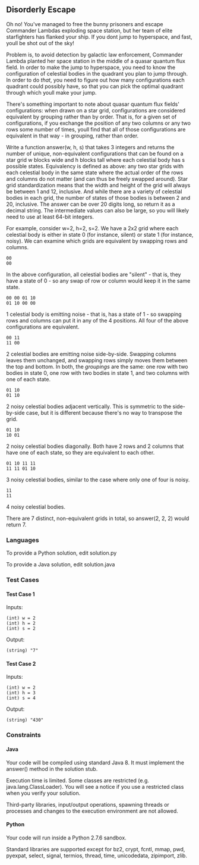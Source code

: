 ## Disorderly Escape

Oh no! You've managed to free the bunny prisoners and escape Commander Lambdas exploding space station, but her team of elite starfighters has flanked your ship. If you dont jump to hyperspace, and fast, youll be shot out of the sky!

Problem is, to avoid detection by galactic law enforcement, Commander Lambda planted her space station in the middle of a quasar quantum flux field. In order to make the jump to hyperspace, you need to know the configuration of celestial bodies in the quadrant you plan to jump through. In order to do *that*, you need to figure out how many configurations each quadrant could possibly have, so that you can pick the optimal quadrant through which youll make your jump. 

There's something important to note about quasar quantum flux fields' configurations: when drawn on a star grid, configurations are considered equivalent by grouping rather than by order. That is, for a given set of configurations, if you exchange the position of any two columns or any two rows some number of times, youll find that all of those configurations are equivalent in that way - in grouping, rather than order.

Write a function answer(w, h, s) that takes 3 integers and returns the number of unique, non-equivalent configurations that can be found on a star grid w blocks wide and h blocks tall where each celestial body has s possible states. Equivalency is defined as above: any two star grids with each celestial body in the same state where the actual order of the rows and columns do not matter (and can thus be freely swapped around). Star grid standardization means that the width and height of the grid will always be between 1 and 12, inclusive. And while there are a variety of celestial bodies in each grid, the number of states of those bodies is between 2 and 20, inclusive. The answer can be over 20 digits long, so return it as a decimal string.  The intermediate values can also be large, so you will likely need to use at least 64-bit integers.

For example, consider w=2, h=2, s=2. We have a 2x2 grid where each celestial body is either in state 0 (for instance, silent) or state 1 (for instance, noisy).  We can examine which grids are equivalent by swapping rows and columns.

```
00
00
```
In the above configuration, all celestial bodies are "silent" - that is, they have a state of 0 - so any swap of row or column would keep it in the same state.

```
00 00 01 10
01 10 00 00
```

1 celestial body is emitting noise - that is, has a state of 1 - so swapping rows and columns can put it in any of the 4 positions.  All four of the above configurations are equivalent.

```
00 11
11 00
```

2 celestial bodies are emitting noise side-by-side.  Swapping columns leaves them unchanged, and swapping rows simply moves them between the top and bottom.  In both, the *groupings* are the same: one row with two bodies in state 0, one row with two bodies in state 1, and two columns with one of each state.

```
01 10
01 10
```

2 noisy celestial bodies adjacent vertically. This is symmetric to the side-by-side case, but it is different because there's no way to transpose the grid.

```
01 10
10 01
```

2 noisy celestial bodies diagonally.  Both have 2 rows and 2 columns that have one of each state, so they are equivalent to each other.

```
01 10 11 11
11 11 01 10
```

3 noisy celestial bodies, similar to the case where only one of four is noisy.

```
11
11
```

4 noisy celestial bodies.

There are 7 distinct, non-equivalent grids in total, so answer(2, 2, 2) would return 7.

### Languages

To provide a Python solution, edit solution.py

To provide a Java solution, edit solution.java

### Test Cases

#### Test Case 1

Inputs:
```
(int) w = 2
(int) h = 2
(int) s = 2
```
Output:
```
(string) "7"
```

#### Test Case 2

Inputs:
```
(int) w = 2
(int) h = 3
(int) s = 4
```
Output:
```
(string) "430"
```
    
### Constraints

#### Java

Your code will be compiled using standard Java 8. It must implement the answer() method in the solution stub.

Execution time is limited. Some classes are restricted (e.g. java.lang.ClassLoader). You will see a notice if you use a restricted class when you verify your solution.

Third-party libraries, input/output operations, spawning threads or processes and changes to the execution environment are not allowed.

#### Python

Your code will run inside a Python 2.7.6 sandbox.

Standard libraries are supported except for bz2, crypt, fcntl, mmap, pwd, pyexpat, select, signal, termios, thread, time, unicodedata, zipimport, zlib.